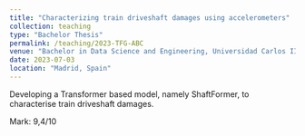 ```yaml
---
title: "Characterizing train driveshaft damages using accelerometers"
collection: teaching
type: "Bachelor Thesis"
permalink: /teaching/2023-TFG-ABC
venue: "Bachelor in Data Science and Engineering, Universidad Carlos III de Madrid"
date: 2023-07-03
location: "Madrid, Spain"
---
```

Developing a Transformer based model, namely ShaftFormer, to characterise train driveshaft damages.

Mark: 9,4/10








